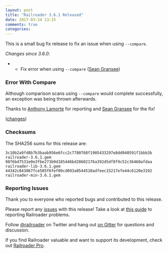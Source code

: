 ```yaml
---
layout: post
title: "Railroader 3.6.1 Released"
date: 2017-03-24 13:15
comments: true
categories: 
---
```


This is a small bug fix release to fix an issue when using `--compare`.

*Changes since 3.6.0*:

* * Fix error when using `--compare` ([Sean Gransee](https://github.com/seangransee))

### Error With Compare

Although comparison scans using `--compare` would complete successfully, an exception was being thrown afterwards.

Thanks to [Anthony Lamorte](https://github.com/anthlam) for reporting and [Sean Gransee](https://github.com/seangransee) for the fix!

([changes](https://github.com/presidentbeef/railroader/pull/1024))

### Checksums

The SHA256 sums for this release are:

    3c10b2a9fd8b7b3baab956e6fcc2c7780768f1905433297e8dd940591f1bbb3b  railroader-3.6.1.gem
    98f6bd7531e0e3fbe273b9d185446bd28602176a392d5df8f9c52c36460afdaa  railroader-lib-3.6.1.gem
    44342c843867fce585f6fef09cd093a0544510adfeec15217efe44c6120e3192  railroader-min-3.6.1.gem

### Reporting Issues

Thank you to everyone who reported bugs and contributed to this release.

Please report any [issues](https://github.com/presidentbeef/railroader/issues) with this release! Take a look at [this guide](https://github.com/presidentbeef/railroader/wiki/How-to-Report-a-Railroader-Issue) to reporting Railroader problems.

Follow [@railroader](https://twitter.com/railroader) on Twitter and hang out [on Gitter](https://gitter.im/presidentbeef/railroader) for questions and discussion.

If you find Railroader valuable and want to support its development, check out [Railroader Pro](https://railroaderpro.com/).
